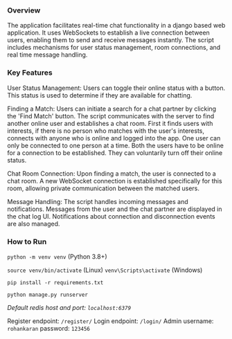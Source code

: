 ### Overview

The application facilitates real-time chat functionality in a django based web application. It uses WebSockets to
establish a live connection between users, enabling them to send and receive messages instantly. The script includes
mechanisms for user status management, room connections, and real time message handling.

### Key Features

User Status Management: Users can toggle their online status with a button. This status is used to determine if they are
available for chatting.

Finding a Match: Users can initiate a search for a chat partner by clicking the 'Find Match' button. The script
communicates with the server to find another online user and establishes a chat room. First it finds users with
interests, if there is no person who matches with the user's interests, connects with anyone who is online and logged
into the app.
One user can only be connected to one person at a time. Both the users have to be online for a connection to be
established. They can voluntarily turn off their online status.

Chat Room Connection: Upon finding a match, the user is connected to a chat room. A new WebSocket connection is
established specifically for this room, allowing private communication between the matched users.

Message Handling: The script handles incoming messages and notifications. Messages from the user and the chat partner
are displayed in the chat log UI. Notifications about connection and disconnection events are also managed.

### How to Run
```python -m venv venv``` (Python 3.8+)

`source venv/bin/activate` (Linux) `venv\Scripts\activate` (Windows)

`pip install -r requirements.txt`

`python manage.py runserver`

 *Default redis host and port: `localhost:6379`*

Register endpoint: `/register/`
Login endpoint: `/login/`
Admin username: `rohankaran` password: `123456`

